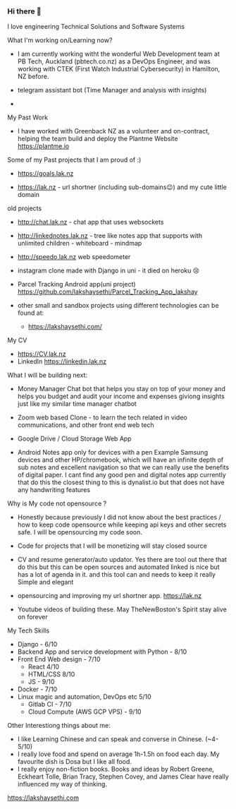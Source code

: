 ### Hi there 👋
I love engineering Technical Solutions and Software Systems

What I'm working on/Learning now?

- I am currently working witht the wonderful Web Development team at PB Tech, Auckland (pbtech.co.nz) as a DevOps Engineer, and was working with CTEK (First Watch Industrial Cybersecurity) in Hamilton, NZ before. 

- telegram assistant bot (Time Manager and analysis with insights)
- 
My Past Work 
- I have worked with Greenback NZ as a volunteer and on-contract, helping the team build and deploy the Plantme Website https://plantme.io

Some of my Past projects that I am proud of :)

- https://goals.lak.nz

- https://lak.nz - url shortner (including sub-domains😉) and my cute little domain 

old projects

- http://chat.lak.nz - chat app that uses websockets

- http://linkednotes.lak.nz - tree like notes app that supports with unlimited children - whiteboard  - mindmap

- http://speedo.lak.nz web speedometer

- instagram clone made with Django in uni - it died on heroku 😢 

- Parcel Tracking Android app(uni project) https://github.com/lakshaysethi/Parcel_Tracking_App_lakshay

- other small and sandbox projects using different technologies can be found at:
  - https://lakshaysethi.com/

My CV 
- https://CV.lak.nz
- LinkedIn https://linkedin.lak.nz

What I will be building next:
- Money Manager Chat bot that helps you stay on top of your money and helps you budget and audit your income and expenses giviong insights just like my similar time manager chatbot
- Zoom  web based Clone - to learn the tech related in video communications, and other front end web tech

- Google Drive / Cloud Storage Web App 

- Android Notes app only for devices with a pen Example Samsung devices and other HP/chromebook, which will have an infinite depth of sub notes and excellent navigation so that we can really use the benefits of digital paper. I cant find any good pen and digital notes app currently that do this the closest thing to this is dynalist.io but that does not have any handwriting features

Why is My code not opensource ?
- Honestly because previously I did not know about the best practices / how to keep code opensource while keeping api keys and other secrets safe. I will be opensourcing my code soon.

- Code for projects that I will be monetizing will stay closed source 

- CV and resume generator/auto updator. Yes there are tool out there that do this but this can be open sources and automated linked is nice but has a lot of agenda in it. and this tool can and needs to keep it really Simple and elegant 

- opensourcing and improving my url shortner app. https://lak.nz

- Youtube videos of building these. May TheNewBoston's Spirit stay alive on forever

My Tech Skills
- Django - 6/10
- Backend App and service development with Python - 8/10
- Front End Web design - 7/10
  - React 4/10
  - HTML/CSS 8/10
  - JS - 9/10 
- Docker - 7/10
- Linux magic and automation, DevOps etc 5/10
  - Gitlab CI - 7/10
  - Cloud Compute (AWS GCP VPS) - 9/10

Other Interestiong things about me:
- I like Learning Chinese and can speak and converse in Chinese. (~4-5/10)
- I really love food and spend on average 1h-1.5h on food each day. My favourite dish is Dosa but I like all food.
- I really enjoy non-fiction books. Books and ideas by Robert Greene, Eckheart Tolle, Brian Tracy, Stephen Covey, and James Clear have really influenced my way of thinking.

https://lakshaysethi.com

<!--
**lakshaysethi/lakshaysethi** is a ✨ _special_ ✨ repository because its `README.md` (this file) appears on your GitHub profile.

Here are some ideas to get you started:

- 🔭 I’m currently working on ...
- 🌱 I’m currently learning ...
- 👯 I’m looking to collaborate on ...
- 🤔 I’m looking for help with ...
- 💬 Ask me about ...
- 📫 How to reach me: ...
- 😄 Pronouns: ...
- ⚡ Fun fact: ...
-->
